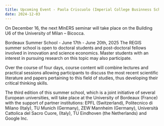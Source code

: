 ```yaml
---
title: Upcoming Event - Paola Criscuolo (Imperial College Businness School) seminar on 16 June
date: 2024-12-03
---
```


On December 16, the next MInERS seminar will take place on the Building U6 of the
University of Milan – Bicocca.

<!--more-->

Bordeaux Summer School - 
June 17th - June 20th, 2025
The REGIS summer school is open to doctoral students and post-doctoral fellows involved in innovation and science economics. Master students with an interest in pursuing research on this topic may also participate.

Over the course of four days, course content will combine lectures and practical sessions allowing participants to discuss the most recent scientific literature and papers pertaining to this field of studies, thus developing their critical thinking skills.

The third edition of this summer school, which is a joint initiative of several European universities, will take place at the University of Bordeaux (France) with the support of partner institutions: EPFL (Switzerland), Politecnico di Milano (Italy), TU Munich (Germany), ZEW Mannheim (Germany), Università Cattolica del Sacro Cuore, (Italy), TU Eindhoven (the Netherlands) and Google Inc.
